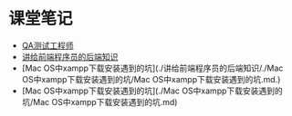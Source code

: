 # 课堂笔记
+ [QA测试工程师](./QA测试工程师/QA测试工程师.md)
+ [讲给前端程序员的后端知识](./讲给前端程序员的后端知识/讲给前端程序员的后端知识.md)
+ [Mac OS中xampp下载安装遇到的坑](./讲给前端程序员的后端知识/./Mac OS中xampp下载安装遇到的坑/Mac OS中xampp下载安装遇到的坑.md.)
+ [Mac OS中xampp下载安装遇到的坑](./Mac OS中xampp下载安装遇到的坑/Mac OS中xampp下载安装遇到的坑.md)
